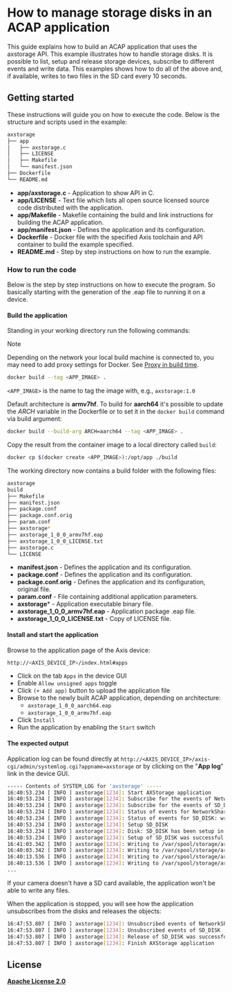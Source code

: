 # How to manage storage disks in an ACAP application

This guide explains how to build an ACAP application that uses the axstorage API. This example illustrates how to handle storage disks. It is possible to list, setup and release storage devices, subscribe to different events and write data. This examples shows how to do all of the above and, if available, writes to two files in the SD card every 10 seconds.

## Getting started

These instructions will guide you on how to execute the code. Below is the structure and scripts used in the example:

```sh
axstorage
├── app
│   ├── axstorage.c
│   ├── LICENSE
│   ├── Makefile
│   └── manifest.json
├── Dockerfile
└── README.md
```

- **app/axstorage.c** - Application to show API in C.
- **app/LICENSE** - Text file which lists all open source licensed source code distributed with the application.
- **app/Makefile** - Makefile containing the build and link instructions for building the ACAP application.
- **app/manifest.json** - Defines the application and its configuration.
- **Dockerfile** - Docker file with the specified Axis toolchain and API container to build the example specified.
- **README.md** - Step by step instructions on how to run the example.

### How to run the code

Below is the step by step instructions on how to execute the program. So basically starting with the generation of the .eap file to running it on a device.

#### Build the application

Standing in your working directory run the following commands:

> [!NOTE]
>
> Depending on the network your local build machine is connected to, you may need to add proxy
> settings for Docker. See
> [Proxy in build time](https://developer.axis.com/acap/develop/proxy/#proxy-in-build-time).

```sh
docker build --tag <APP_IMAGE> .
```

`<APP_IMAGE>` is the name to tag the image with, e.g., `axstorage:1.0`

Default architecture is **armv7hf**. To build for **aarch64** it's possible to
update the *ARCH* variable in the Dockerfile or to set it in the `docker build`
command via build argument:

```sh
docker build --build-arg ARCH=aarch64 --tag <APP_IMAGE> .
```

Copy the result from the container image to a local directory called `build`:

```sh
docker cp $(docker create <APP_IMAGE>):/opt/app ./build
```

The working directory now contains a build folder with the following files:

```sh
axstorage
build
├── Makefile
├── manifest.json
├── package.conf
├── package.conf.orig
├── param.conf
├── axstorage*
├── axstorage_1_0_0_armv7hf.eap
├── axstorage_1_0_0_LICENSE.txt
├── axstorage.c
└── LICENSE
```

- **manifest.json** - Defines the application and its configuration.
- **package.conf** - Defines the application and its configuration.
- **package.conf.orig** - Defines the application and its configuration, original file.
- **param.conf** - File containing additional application parameters.
- **axstorage*** - Application executable binary file.
- **axstorage_1_0_0_armv7hf.eap** - Application package .eap file.
- **axstorage_1_0_0_LICENSE.txt** - Copy of LICENSE file.

#### Install and start the application

Browse to the application page of the Axis device:

```sh
http://<AXIS_DEVICE_IP>/index.html#apps
```

- Click on the tab `Apps` in the device GUI
- Enable `Allow unsigned apps` toggle
- Click `(+ Add app)` button to upload the application file
- Browse to the newly built ACAP application, depending on architecture:
  - `axstorage_1_0_0_aarch64.eap`
  - `axstorage_1_0_0_armv7hf.eap`
- Click `Install`
- Run the application by enabling the `Start` switch

#### The expected output

Application log can be found directly at `http://<AXIS_DEVICE_IP>/axis-cgi/admin/systemlog.cgi?appname=axstorage` or by clicking on the "**App log**" link in the device GUI.

```sh
----- Contents of SYSTEM_LOG for 'axstorage' -----
16:40:53.234 [ INFO ] axstorage[1234]: Start AXStorage application
16:40:53.234 [ INFO ] axstorage[1234]: Subscribe for the events of NetworkShare
16:40:53.234 [ INFO ] axstorage[1234]: Subscribe for the events of SD_DISK
16:40:53.234 [ INFO ] axstorage[1234]: Status of events for NetworkShare: writable NO, available NO, exiting NO, full NO
16:40:53.234 [ INFO ] axstorage[1234]: Status of events for SD_DISK: writable YES, available YES, exiting NO, full NO
16:40:53.234 [ INFO ] axstorage[1234]: Setup SD_DISK
16:40:53.234 [ INFO ] axstorage[1234]: Disk: SD_DISK has been setup in /var/spool/storage/areas/SD_DISK/axstorage
16:40:53.234 [ INFO ] axstorage[1234]: Setup of SD_DISK was successful
16:41:03.342 [ INFO ] axstorage[1234]: Writing to /var/spool/storage/areas/SD_DISK/axstorage/file1.log
16:40:03.342 [ INFO ] axstorage[1234]: Writing to /var/spool/storage/areas/SD_DISK/axstorage/file2.log
16:40:13.536 [ INFO ] axstorage[1234]: Writing to /var/spool/storage/areas/SD_DISK/axstorage/file1.log
16:40:13.536 [ INFO ] axstorage[1234]: Writing to /var/spool/storage/areas/SD_DISK/axstorage/file2.log
...
```

If your camera doesn't have a SD card available, the application won't be able to write any files.

When the application is stopped, you will see how the application unsubscribes from the disks and releases the objects:

```sh
16:47:53.807 [ INFO ] axstorage[1234]: Unsubscribed events of NetworkShare
16:47:53.807 [ INFO ] axstorage[1234]: Unsubscribed events of SD_DISK
16:47:53.807 [ INFO ] axstorage[1234]: Release of SD_DISK was successful
16:47:53.807 [ INFO ] axstorage[1234]: Finish AXStorage application
```

## License

**[Apache License 2.0](../LICENSE)**
